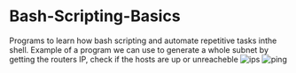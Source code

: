 # Bash-Scripting-Basics
Programs to learn how bash scripting and automate repetitive tasks inthe shell.
Example of a program we can use to generate a whole subnet by getting the routers IP, check if the hosts are up or unreacheble 
![ips](https://github.com/user-attachments/assets/62d64f35-867b-4cbe-8965-13fb24773fde)
![ping](https://github.com/user-attachments/assets/6af79782-e284-4447-ae7e-8ab2424ee57a)
